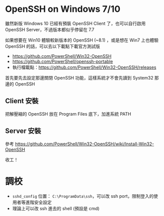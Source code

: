 # OpenSSH on Windows 7/10

雖然新版 Windows 10 已經有預裝 OpenSSH Client 了，也可以自行啟用 OpenSSH Server，不過版本都似乎停留在 7.7

如果想要在 Win10 體驗較新版本的 OpenSSH (~8.1) ，或是想在 Win7 上也體驗 OpenSSH 的話，可以去以下載點下載官方測試版

* https://github.com/PowerShell/Win32-OpenSSH
* https://github.com/PowerShell/openssh-portable
* 執行檔載點：https://github.com/PowerShell/Win32-OpenSSH/releases

首先要先去設定那邊關閉 OpenSSH 功能，這樣系統才不會先讀到 System32 那邊的 OpenSSH

## Client 安裝

把解壓縮的 OpenSSH 放在 Program Files 底下，加進系統 PATH

## Server 安裝

參考 https://github.com/PowerShell/Win32-OpenSSH/wiki/Install-Win32-OpenSSH

收工！

# 調校

* `sshd_config` 位置： `C:\ProgramData\ssh`，可以改 ssh port，限制登入的使用者等進階安全設定
* 理論上可以改 ssh 進去的 shell (預設是 cmd)
